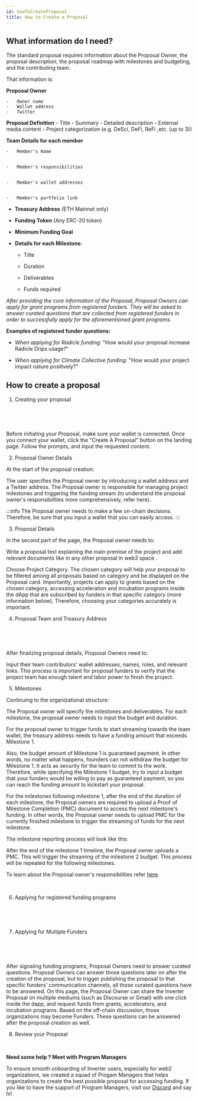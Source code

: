 ```yaml
---
id: howToCreateProposal
title: How to Create a Proposal
---
```



## What information do I need?
The standard proposal requires information about the Proposal Owner, the proposal description, the proposal roadmap with milestones and budgeting, and the contributing team.

That information is:

**Proposal Owner**
    
    -   Owner name
    -   Wallet address
    -   Twitter
        
 **Proposal Definition**
    -   Title
    -   Summary
    -   Detailed description
    -   External media content
    -   Project categorization (e.g. DeSci, DeFi, ReFi ,etc. (up to 3))

   **Team Details for each member**
    
    -   Member's Name
        
    
    -   Member's responsibilities
        
    
    -   Member's wallet addresses
        
    
    -   Member's portfolio link
        
    

-   **Treasury Address** (ETH Mainnet only)
    

-   **Funding Token** (Any ERC-20 token)
    

-   **Minimum Funding Goal**
    

-   **Details for each Milestone**:
    
    -   Title
        
    
    -   Duration
        
    
    -   Deliverables
        
    
    -   Funds required
        
    

_After providing the core information of the Proposal, Proposal Owners can apply for grant programs from registered funders. They will be asked to answer curated questions that are collected from registered funders in order to successfully apply for the aforementioned grant programs._

**Examples of registered funder questions:**

-   _When applying for Radicle funding:_ "How would your proposal increase Radicle Drips usage?"
    

-   _When applying for Climate Collective funding:_ "How would your project impact nature positively?"
    

## How to create a proposal

1. Creating your proposal

​

​

Before initiating your Proposal, make sure your wallet is connected. Once you connect your wallet, click the "Create A Proposal" button on the landing page. Follow the prompts, and input the requested content.

2. Proposal Owner Details

At the start of the proposal creation:

The user specifies the Proposal owner by introducing a wallet address and a Twitter address. The Proposal owner is responsible for managing project milestones and triggering the funding stream (to understand the proposal owner's responsibilities more comprehensively, refer here).

:::info
The Proposal owner needs to make a few on-chain decisions. Therefore, be sure that you input a wallet that you can easily access.
:::

3. Proposal Details

In the second part of the page, the Proposal owner needs to:

Write a proposal text explaining the main premise of the project and add relevant documents like in any other proposal in web3 space .

Choose Project Category. The chosen category will help your proposal to be filtered among all proposals based on category and be displayed on the Proposal card. Importantly, projects can apply to grants based on the chosen category, accessing acceleration and incubation programs inside the dApp that are subscribed by funders in that specific category (more information below). Therefore, choosing your categories accurately is important.

4. Proposal Team and Treasury Address

​

​

After finalizing proposal details, Proposal Owners need to:

Input their team contributors'  wallet addresses, names, roles, and relevant links. This process is important for proposal funders to verify that the project team has enough talent and labor power to finish the project.

5. Milestones

Continuing to the organizational structure:

The Proposal owner will specify the milestones and deliverables. For each milestone, the proposal owner needs to input the budget and duration.

For the proposal owner to trigger funds to start streaming towards the team wallet, the treasury address needs to have a funding amount that exceeds Milestone 1.

Also, the budget amount of Milestone 1 is guaranteed payment. In other words, no matter what happens, founders can not withdraw the budget for Milestone 1. It acts as security for the team to commit to the work. Therefore, while specifying the Milestone 1 budget, try to input a budget that your funders would be willing to pay as guaranteed payment, so you can reach the funding amount to kickstart your proposal.

For the milestones following milestone 1, after the end of the duration of each milestone, the Proposal owners are required to upload a Proof of Milestone Completion (PMC) document to access the next milestone's funding. In other words, the Proposal owner needs to upload PMC for the currently finished milestone to trigger the streaming of funds for the next milestone.

The milestone reporting process will look like this:

After the end of the milestone 1 timeline, the Proposal owner uploads a PMC. This will trigger the streaming of the milestone 2 budget. This process will be repeated for the following milestones.

To learn about the Proposal owner's responsibilities refer [here](./proposal-owner-responsibilities.md).

​

6. Applying for registered funding programs

​

​

7. Applying for Multiple Funders

​

​

After signaling funding programs, Proposal Owners need to answer curated questions. Proposal Owners can answer those questions later on after the creation of the proposal, but to trigger publishing the proposal to that specific funders' communication channels, all those curated questions have to be answered. On this page, the Proposal Owner can share the Inverter Proposal on multiple mediums (such as Discourse or Gmail) with one click inside the dapp, and request funds from grants, accelerators, and incubation programs. Based on the off-chain discussion, those organizations may become Funders. These questions can be answered after the proposal creation as well.

8. Review your Proposal

​

**Need some help ? Meet with Program Managers**

To ensure smooth onboarding of Inverter users, especially for web2 organizations, we created a squad of Progam Managers that helps organizations to create the best possible proposal for accessing funding. If you like to have the support of Program Managers, visit our [Discord](https://discord.gg/nznV3hE79Z) and say hi!